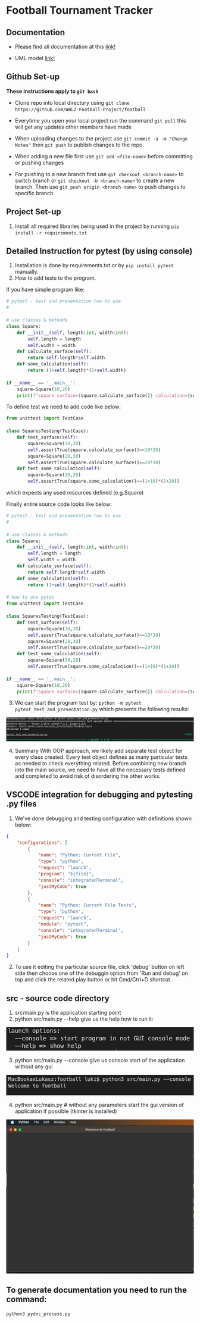 # Football Tournament Tracker

## Documentation

* Please find all documentation at this <a href="https://htmlpreview.github.io/?https://raw.githubusercontent.com/WBL2-Football-Project/football/main/documentation/index.html" target="_blank">link!</a>

* UML model <a href="https://htmlpreview.github.io/?https://raw.githubusercontent.com/WBL2-Football-Project/football/main/uml/index.html" target="_blank">link!</a>


## Github Set-up
**These instructions apply to `git bash`**

* Clone repo into local directory using `git clone https://github.com/WBL2-Football-Project/football`

* Everytime you open your local project run the command `git pull` this will get any updates other members have made

* When uploading changes to the project use `git commit -a -m "Change Notes"` then `git push` to publish changes to the repo.

* When adding a new file first use `git add <file-name>` before committing or pushing changes

* For pushing to a new branch first use `git checkout <branch-name>` to switch branch or `git checkout -b <branch-name>` to create a new branch. Then use `git push origin <branch-name>` to push changes to specific branch.

## Project Set-up

1. Install all required libraries being used in the project by running `pip install -r requirements.txt`

## Detailed Instruction for pytest (by using console)

1. Installation is done by requirements.txt or by `pip install pytest` manually.
2. How to add tests to the program.

If you have simple program like:
```python
# pytest - test and presentation how to use
#

# use classes & methods
class Square:
	def __init__(self, length:int, width:int):
		self.length = length
		self.width = width
	def calculate_surface(self):
		return self.length*self.width
	def some_calculation(self):
		return (1+self.length)*(1+self.width)

if __name__ == '__main__':
	square=Square(10,20)
	print(f"square surface={square.calculate_surface()} calculation={square.some_calculation()}")
```

To define test we need to add code like below:

```python
from unittest import TestCase

class SquaresTesting(TestCase):
	def test_surface(self):
		square=Square(10,20)
		self.assertTrue(square.calculate_surface()==10*20)
		square=Square(20,30)
		self.assertTrue(square.calculate_surface()==20*30)
	def test_some_calculation(self):
		square=Square(10,20)
		self.assertTrue(square.some_calculation()==(1+10)*(1+20))

```
which expects any used resources defined (e.g.Square)

Finally entire source code looks like below:

```python
# pytest - test and presentation how to use
#

# use classes & methods
class Square:
	def __init__(self, length:int, width:int):
		self.length = length
		self.width = width
	def calculate_surface(self):
		return self.length*self.width
	def some_calculation(self):
		return (1+self.length)*(1+self.width)

# how to use pytes
from unittest import TestCase

class SquaresTesting(TestCase):
	def test_surface(self):
		square=Square(10,20)
		self.assertTrue(square.calculate_surface()==10*20)
		square=Square(20,30)
		self.assertTrue(square.calculate_surface()==20*30)
	def test_some_calculation(self):
		square=Square(10,20)
		self.assertTrue(square.some_calculation()==(1+10)*(1+20))

if __name__ == '__main__':
	square=Square(10,20)
	print(f"square surface={square.calculate_surface()} calculation={square.some_calculation()}")
```

3. We can start the program test by: 
`python -m pytest pytest_test_and_presentation.py`
which presents the following results:

![Alt text](https://github.com/WBL2-Football-Project/football/blob/main/img/pytest-presentation-results.jpg "presentation tests results")

4. Summary
With OOP approach, we likely add separate test object for every class created. Every test object defines as many particular tests as needed to check everything related. Before combining new branch into the main source, we need to have all the necessary tests defined and completed to avoid risk of disordering the other works.

## VSCODE integration for debugging and pytesting .py files

1. We've done debugging and testing configuration with definitions shown below:

```json
{
	"configurations": [
		{
			"name": "Python: Current File",
			"type": "python",
			"request": "launch",
			"program": "${file}",
			"console": "integratedTerminal",
			"justMyCode": true
		},
		{
			"name": "Python: Current File Tests",
			"type": "python",
			"request": "launch",
			"module": "pytest",
			"console": "integratedTerminal",
			"justMyCode": true
		}
	]
}
```

2. To use it editing the particular source file, click 'debug' button on left side then choose one of the debuggin option from 'Run and debug' on top and click the related play button or hit Cmd/Ctrl+D shortcut.

## src - source code directory

1. src/main.py is the application starting point
2. python src/main.py --help give us the help how to run it:

![Alt text](https://github.com/WBL2-Football-Project/football/blob/main/img/launch-help.jpg "launch-help")

3. python src/main.py --console give us console start of the application without any gui

![Alt text](https://github.com/WBL2-Football-Project/football/blob/main/img/launch-console.jpg "launch-console")

4. python src/main.py # without any parameters start the gui version of application if possible (tkinter is installed)

![Alt text](https://github.com/WBL2-Football-Project/football/blob/main/img/launch-gui.jpg "launch-gui")

## To generate documentation you need to run the command:

```bash
python3 pydoc_process.py
```
